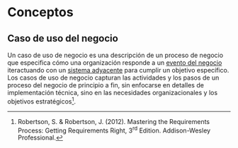 # Conceptos

## Caso de uso del negocio

Un caso de uso de negocio es una descripción de un proceso de negocio que
especifica cómo una organización responde a un [evento del
negocio](./4_Evento_del_negocio.md) iteractuando con un [sistema
adyacente](./4_Sistema_adyacente.md) para cumplir un objetivo específico. Los
casos de uso de negocio capturan las actividades y los pasos de un proceso del
negocio de principio a fin, sin enfocarse en detalles de implementación técnica,
sino en las necesidades organizacionales y los objetivos estratégicos[^1].

[^1]: Robertson, S. & Robertson, J. (2012). Mastering the Requirements Process:
Getting Requirements Right, 3<sup>rd</sup> Edition. Addison-Wesley Professional.
